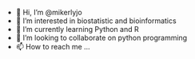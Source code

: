 - 👋 Hi, I’m @mikerlyjo
- 👀 I’m interested in biostatistic and bioinformatics
- 🌱 I’m currently learning Python and R
- 💞️ I’m looking to collaborate on python programming
- 📫 How to reach me ...

<!---
mikerlyjo/mikerlyjo is a ✨ special ✨ repository because its `README.md` (this file) appears on your GitHub profile.
You can click the Preview link to take a look at your changes.
--->
